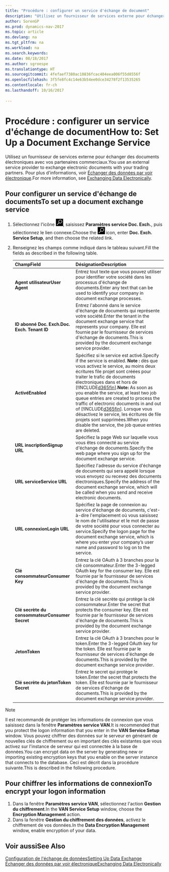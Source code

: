 ```yaml
---
title: "Procédure : configurer un service d'échange de document"
description: "Utilisez un fournisseur de services externe pour échanger des documents électroniques avec vos partenaires commerciaux."
author: SorenGP
ms.prod: dynamics-nav-2017
ms.topic: article
ms.devlang: na
ms.tgt_pltfrm: na
ms.workload: na
ms.search.keywords: 
ms.date: 08/18/2017
ms.author: sgroespe
ms.translationtype: HT
ms.sourcegitcommit: 4fefaef7380ac10836fcac404eea006f55d8556f
ms.openlocfilehash: 3f5fe8fc4c14e63b54ee0dce34278f2f13535265
ms.contentlocale: fr-ch
ms.lasthandoff: 10/16/2017

---
```

# <a name="how-to-set-up-a-document-exchange-service"></a><span data-ttu-id="060f2-103">Procédure : configurer un service d'échange de document</span><span class="sxs-lookup"><span data-stu-id="060f2-103">How to: Set Up a Document Exchange Service</span></span>
<span data-ttu-id="060f2-104">Utilisez un fournisseur de services externe pour échanger des documents électroniques avec vos partenaires commerciaux.</span><span class="sxs-lookup"><span data-stu-id="060f2-104">You use an external service provider to exchange electronic documents with your trading partners.</span></span> <span data-ttu-id="060f2-105">Pour plus d'informations, voir [Échanger des données par voir électronique](across-data-exchange.md).</span><span class="sxs-lookup"><span data-stu-id="060f2-105">For more information, see [Exchanging Data Electronically](across-data-exchange.md).</span></span>  

## <a name="to-set-up-a-document-exchange-service"></a><span data-ttu-id="060f2-106">Pour configurer un service d'échange de documents</span><span class="sxs-lookup"><span data-stu-id="060f2-106">To set up a document exchange service</span></span>  
1. <span data-ttu-id="060f2-107">Sélectionnez l'icône ![Page ou état pour la recherche](media/ui-search/search_small.png "Page ou état pour la recherche"), saisissez **Paramètres service Doc. Exch.**, puis sélectionnez le lien connexe.</span><span class="sxs-lookup"><span data-stu-id="060f2-107">Choose the ![Search for Page or Report](media/ui-search/search_small.png "Search for Page or Report icon") icon, enter **Doc. Exch. Service Setup**, and then choose the related link.</span></span>  
2. <span data-ttu-id="060f2-108">Renseignez les champs comme indiqué dans le tableau suivant.</span><span class="sxs-lookup"><span data-stu-id="060f2-108">Fill the fields as described in the following table.</span></span>  

    |<span data-ttu-id="060f2-109">Champ</span><span class="sxs-lookup"><span data-stu-id="060f2-109">Field</span></span>|<span data-ttu-id="060f2-110">Désignation</span><span class="sxs-lookup"><span data-stu-id="060f2-110">Description</span></span>|  
    |---------------------------------|---------------------------------------|  
    |<span data-ttu-id="060f2-111">**Agent utilisateur**</span><span class="sxs-lookup"><span data-stu-id="060f2-111">**User Agent**</span></span>|<span data-ttu-id="060f2-112">Entrez tout texte que vous pouvez utiliser pour identifier votre société dans les processus d'échange de documents.</span><span class="sxs-lookup"><span data-stu-id="060f2-112">Enter any text that can be used to identify your company in document exchange processes.</span></span>|  
    |<span data-ttu-id="060f2-113">**ID abonné Doc. Exch.**</span><span class="sxs-lookup"><span data-stu-id="060f2-113">**Doc. Exch. Tenant ID**</span></span>|<span data-ttu-id="060f2-114">Entrez l'abonné dans le service d'échange de documents qui représente votre société.</span><span class="sxs-lookup"><span data-stu-id="060f2-114">Enter the tenant in the document exchange service that represents your company.</span></span> <span data-ttu-id="060f2-115">Elle est fournie par le fournisseur de services d'échange de documents.</span><span class="sxs-lookup"><span data-stu-id="060f2-115">This is provided by the document exchange service provider.</span></span>|  
    |<span data-ttu-id="060f2-116">**Activé**</span><span class="sxs-lookup"><span data-stu-id="060f2-116">**Enabled**</span></span>|<span data-ttu-id="060f2-117">Spécifiez si le service est activé.</span><span class="sxs-lookup"><span data-stu-id="060f2-117">Specify if the service is enabled.</span></span> <span data-ttu-id="060f2-118">**Note :** dès que vous activez le service, au moins deux écritures file projet sont créées pour traiter le trafic de documents électroniques dans et hors de [!INCLUDE[d365fin](includes/d365fin_md.md)].</span><span class="sxs-lookup"><span data-stu-id="060f2-118">**Note:**  As soon as you enable the service, at least two job queue entries are created to process the traffic of electronic documents in and out of [!INCLUDE[d365fin](includes/d365fin_md.md)].</span></span> <span data-ttu-id="060f2-119">Lorsque vous désactivez le service, les écritures de file projets sont supprimées.</span><span class="sxs-lookup"><span data-stu-id="060f2-119">When you disable the service, the job queue entries are deleted.</span></span>|  
    |<span data-ttu-id="060f2-120">**URL inscription**</span><span class="sxs-lookup"><span data-stu-id="060f2-120">**Signup URL**</span></span>|<span data-ttu-id="060f2-121">Spécifiez la page Web sur laquelle vous vous êtes connecté au service d'échange de documents.</span><span class="sxs-lookup"><span data-stu-id="060f2-121">Specify the web page where you sign up for the document exchange service.</span></span>|  
    |<span data-ttu-id="060f2-122">**URL service**</span><span class="sxs-lookup"><span data-stu-id="060f2-122">**Service URL**</span></span>|<span data-ttu-id="060f2-123">Spécifiez l'adresse du service d'échange de documents qui sera appelé lorsque vous envoyez ou recevez des documents électroniques.</span><span class="sxs-lookup"><span data-stu-id="060f2-123">Specify the address of the document exchange service, which will be called when you send and receive electronic documents.</span></span>|  
    |<span data-ttu-id="060f2-124">**URL connexion**</span><span class="sxs-lookup"><span data-stu-id="060f2-124">**Login URL**</span></span>|<span data-ttu-id="060f2-125">Spécifiez la page de connexion au service d'échange de documents, c'est-à-dire l'emplacement où vous saisissez le nom de l'utilisateur et le mot de passe de votre société pour vous connecter au service.</span><span class="sxs-lookup"><span data-stu-id="060f2-125">Specify the logon page for the document exchange service, which is where you enter your company’s user name and password to log on to the service.</span></span>|  
    |<span data-ttu-id="060f2-126">**Clé consommateur**</span><span class="sxs-lookup"><span data-stu-id="060f2-126">**Consumer Key**</span></span>|<span data-ttu-id="060f2-127">Entrez la clé OAuth à 3 branches pour la clé consommateur.</span><span class="sxs-lookup"><span data-stu-id="060f2-127">Enter the 3-legged OAuth key for the consumer key.</span></span> <span data-ttu-id="060f2-128">Elle est fournie par le fournisseur de services d'échange de documents.</span><span class="sxs-lookup"><span data-stu-id="060f2-128">This is provided by the document exchange service provider.</span></span>|  
    |<span data-ttu-id="060f2-129">**Clé secrète du consommateur**</span><span class="sxs-lookup"><span data-stu-id="060f2-129">**Consumer Secret**</span></span>|<span data-ttu-id="060f2-130">Entrez la clé secrète qui protège la clé consommateur.</span><span class="sxs-lookup"><span data-stu-id="060f2-130">Enter the secret that protects the consumer key.</span></span> <span data-ttu-id="060f2-131">Elle est fournie par le fournisseur de services d'échange de documents.</span><span class="sxs-lookup"><span data-stu-id="060f2-131">This is provided by the document exchange service provider.</span></span>|  
    |<span data-ttu-id="060f2-132">**Jeton**</span><span class="sxs-lookup"><span data-stu-id="060f2-132">**Token**</span></span>|<span data-ttu-id="060f2-133">Entrez la clé OAuth à 3 branches pour le token.</span><span class="sxs-lookup"><span data-stu-id="060f2-133">Enter the 3-legged OAuth key for the token.</span></span> <span data-ttu-id="060f2-134">Elle est fournie par le fournisseur de services d'échange de documents.</span><span class="sxs-lookup"><span data-stu-id="060f2-134">This is provided by the document exchange service provider.</span></span>|  
    |<span data-ttu-id="060f2-135">**Clé secrète du jeton**</span><span class="sxs-lookup"><span data-stu-id="060f2-135">**Token Secret**</span></span>|<span data-ttu-id="060f2-136">Entrez le secret qui protège le token.</span><span class="sxs-lookup"><span data-stu-id="060f2-136">Enter the secret that protects the token.</span></span> <span data-ttu-id="060f2-137">Elle est fournie par le fournisseur de services d'échange de documents.</span><span class="sxs-lookup"><span data-stu-id="060f2-137">This is provided by the document exchange service provider.</span></span>|  

> [!NOTE]  
>  <span data-ttu-id="060f2-138">Il est recommandé de protéger les informations de connexion que vous saisissez dans la fenêtre **Paramètres service VAN**.</span><span class="sxs-lookup"><span data-stu-id="060f2-138">It is recommended that you protect the logon information that you enter in the **VAN Service Setup** window.</span></span> <span data-ttu-id="060f2-139">Vous pouvez chiffrer des données sur le serveur en générant de nouvelles clés de chiffrement ou en important des clés existantes que vous activez sur l'instance de serveur qui est connectée à la base de données.</span><span class="sxs-lookup"><span data-stu-id="060f2-139">You can encrypt data on the server by generating new or importing existing encryption keys that you enable on the server instance that connects to the database.</span></span> <span data-ttu-id="060f2-140">Ceci est décrit dans la procédure suivante.</span><span class="sxs-lookup"><span data-stu-id="060f2-140">This is described in the following procedure.</span></span>  

## <a name="to-encrypt-your-logon-information"></a><span data-ttu-id="060f2-141">Pour chiffrer les informations de connexion</span><span class="sxs-lookup"><span data-stu-id="060f2-141">To encrypt your logon information</span></span>  
1. <span data-ttu-id="060f2-142">Dans la fenêtre **Paramètres service VAN**, sélectionnez l'action **Gestion du chiffrement**.</span><span class="sxs-lookup"><span data-stu-id="060f2-142">In the **VAN Service Setup** window, choose the **Encryption Management** action.</span></span>  
2. <span data-ttu-id="060f2-143">Dans la fenêtre **Gestion du chiffrement des données**, activez le chiffrement de vos données.</span><span class="sxs-lookup"><span data-stu-id="060f2-143">In the **Data Encryption Management** window, enable encryption of your data.</span></span> <!--For more information, see [Manage Data Encryption](../manage-data-encryption.md).-->  

## <a name="see-also"></a><span data-ttu-id="060f2-144">Voir aussi</span><span class="sxs-lookup"><span data-stu-id="060f2-144">See Also</span></span>  
[<span data-ttu-id="060f2-145">Configuration de l'échange de données</span><span class="sxs-lookup"><span data-stu-id="060f2-145">Setting Up Data Exchange</span></span>](across-set-up-data-exchange.md)  
[<span data-ttu-id="060f2-146">Échanger des données par voir électronique</span><span class="sxs-lookup"><span data-stu-id="060f2-146">Exchanging Data Electronically</span></span>](across-data-exchange.md)

